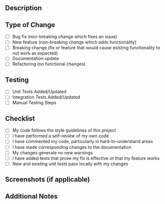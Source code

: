 ## Description

<!-- Provide a brief description of the changes in this PR -->

## Type of Change

<!-- Mark the appropriate option with an "x" -->

- [ ] Bug fix (non-breaking change which fixes an issue)
- [ ] New feature (non-breaking change which adds functionality)
- [ ] Breaking change (fix or feature that would cause existing functionality to not work as expected)
- [ ] Documentation update
- [ ] Refactoring (no functional changes)

## Testing

<!-- Describe the tests you ran and how to reproduce them -->

- [ ] Unit Tests Added/Updated
- [ ] Integration Tests Added/Updated
- [ ] Manual Testing Steps

## Checklist

<!-- Mark completed items with an "x" -->

- [ ] My code follows the style guidelines of this project
- [ ] I have performed a self-review of my own code
- [ ] I have commented my code, particularly in hard-to-understand areas
- [ ] I have made corresponding changes to the documentation
- [ ] My changes generate no new warnings
- [ ] I have added tests that prove my fix is effective or that my feature works
- [ ] New and existing unit tests pass locally with my changes

## Screenshots (if applicable)

<!-- Add screenshots to help explain your changes -->

## Additional Notes

<!-- Add any additional notes or context about the PR here -->
